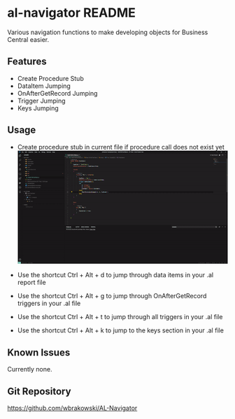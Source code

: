 # al-navigator README

Various navigation functions to make developing objects for Business Central easier.

## Features

- Create Procedure Stub
- DataItem Jumping
- OnAfterGetRecord Jumping
- Trigger Jumping
- Keys Jumping

## Usage

- Create procedure stub in current file if procedure call does not exist yet 
![Create Procedure Stub](resources/CreateProcedureStub.gif)

- Use the shortcut Ctrl + Alt + d to jump through data items in your .al report file 
- Use the shortcut Ctrl + Alt + g to jump through OnAfterGetRecord triggers in your .al file 
- Use the shortcut Ctrl + Alt + t to jump through all triggers in your .al file 
- Use the shortcut Ctrl + Alt + k to jump to the keys section in your .al file 

## Known Issues

Currently none.

## Git Repository

https://github.com/wbrakowski/AL-Navigator
